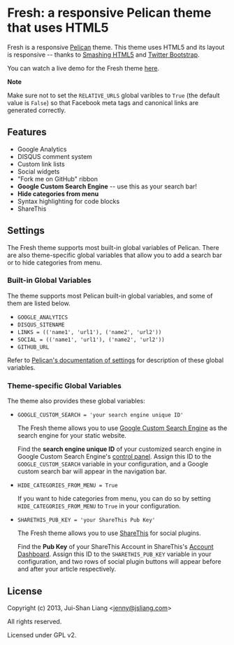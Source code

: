 # Fresh: a responsive Pelican theme that uses HTML5

Fresh is a responsive [Pelican](http://getpelican.com) theme.
This theme uses HTML5 and its layout is responsive -- thanks to [Smashing HTML5](http://coding.smashingmagazine.com/2009/08/04/designing-a-html-5-layout-from-scratch/) and [Twitter Bootstrap](http://twitter.github.com/bootstrap/).

You can watch a live demo for the Fresh theme [here](http://jsliang.com/pelican-fresh-demo/blog/).

**Note**

Make sure not to set the ``RELATIVE_URLS`` global varibles to `True` (the default value is `False`) so that Facebook meta tags and canonical links are generated correctly.

## Features

*   Google Analytics
*   DISQUS comment system
*   Custom link lists
*   Social widgets
*   "Fork me on GitHub" ribbon
*   **Google Custom Search Engine** -- use this as your search bar!
*   **Hide categories from menu**
*   Syntax highlighting for code blocks
*   ShareThis

## Settings

The Fresh theme supports most built-in global variables of Pelican. There are also theme-specific global variables that allow you to add a search bar or to hide categories from menu.

### Built-in Global Variables

The theme supports most Pelican built-in global variables, and some of them are listed below.

*   `GOOGLE_ANALYTICS`
*   `DISQUS_SITENAME`
*   `LINKS = (('name1', 'url1'), ('name2', 'url2'))`
*   `SOCIAL = (('name1', 'url1'), ('name2', 'url2'))`
*   `GITHUB_URL`

Refer to [Pelican's documentation of settings](http://docs.getpelican.com/en/latest/settings.html) for description of these global variables.

### Theme-specific Global Variables

The theme also provides these global variables:

*   `GOOGLE_CUSTOM_SEARCH = 'your search engine unique ID'`

    The Fresh theme allows you to use [Google Custom Search Engine](http://www.google.com/cse/) as the search engine for your static website.

    Find the **search engine unique ID** of your customized search engine in Google Custom Search Engine's [control panel](http://www.google.com/cse/manage/all).
    Assign this ID to the `GOOGLE_CUSTOM_SEARCH` variable in your configuration, and a Google custom search bar will appear in the navigation bar.

*   `HIDE_CATEGORIES_FROM_MENU = True`

    If you want to hide categories from menu, you can do so by setting `HIDE_CATEGORIES_FROM_MENU` to `True` in your configuration.

*   `SHARETHIS_PUB_KEY = 'your ShareThis Pub Key'`

    The Fresh theme allows you to use [ShareThis](http://www.sharethis.com/) for social plugins.

    Find the **Pub Key** of your ShareThis Account in ShareThis's [Account Dashboard](http://www.sharethis.com/account/). Assign this ID to the `SHARETHIS_PUB_KEY` variable in your configuration, and two rows of social plugin buttons will appear before and after your article respectively.


## License

Copyright (c) 2013, Jui-Shan Liang &lt;jenny@jsliang.com&gt;

All rights reserved.

Licensed under GPL v2.
